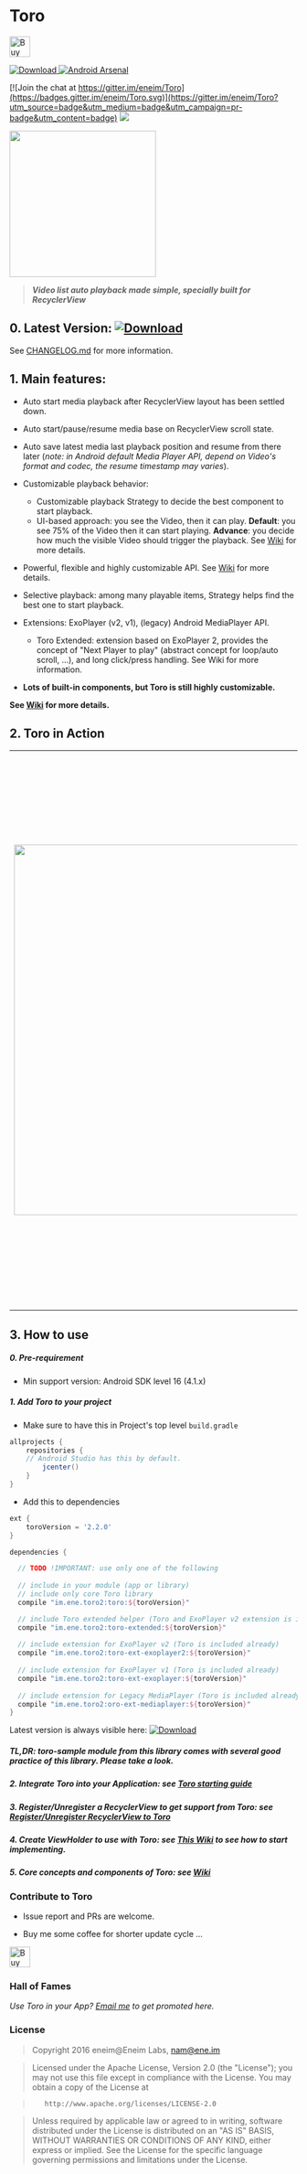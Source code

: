 # Toro 
<a href='https://ko-fi.com/A342OWW' target='_blank'><img height='36' style='border:0px;height:36px;' src='https://az743702.vo.msecnd.net/cdn/kofi2.png?v=0' border='0' alt='Buy Me a Coffee at ko-fi.com' /></a>

[ ![Download](https://api.bintray.com/packages/eneim/Toro/toro/images/download.svg) ](https://bintray.com/eneim/Toro/toro/_latestVersion)
[![Android Arsenal](https://img.shields.io/badge/Android%20Arsenal-Toro-green.svg?style=true)](https://android-arsenal.com/details/1/3106)

[![Join the chat at https://gitter.im/eneim/Toro](https://badges.gitter.im/eneim/Toro.svg)](https://gitter.im/eneim/Toro?utm_source=badge&utm_medium=badge&utm_campaign=pr-badge&utm_content=badge) <a href="http://www.methodscount.com/?lib=im.ene.toro2%3Atoro%3A2.1.0"><img src="https://img.shields.io/badge/Methods and size-core: 250 | deps: 9441 | 28 KB-e91e63.svg"/></a>


<a href="https://www.iconfinder.com/icons/1105270/brand_connect_shape_square_icon#size=512"><img src="/art/web_hi_res_512.png" width="256"></a>



> ***Video list auto playback made simple, specially built for RecyclerView***

## 0. Latest Version:  [ ![Download](https://api.bintray.com/packages/eneim/Toro/toro/images/download.svg) ](https://bintray.com/eneim/Toro/toro/_latestVersion)

See [CHANGELOG.md](CHANGELOG.md) for more information.

## 1. Main features:

- Auto start media playback after RecyclerView layout has been settled down.
- Auto start/pause/resume media base on RecyclerView scroll state.
- Auto save latest media last playback position and resume from there later (*note: in Android default Media Player API, depend on Video's format and codec, the resume timestamp may varies*).
- Customizable playback behavior:
  - Customizable playback Strategy to decide the best component to start playback.
  - UI-based approach: you see the Video, then it can play. **Default**: you see 75% of the Video then it can start playing. **Advance**: you decide how much the visible Video should trigger the playback. See [Wiki](https://github.com/eneim/Toro/wiki) for more details.
  
- Powerful, flexible and highly customizable API. See [Wiki](https://github.com/eneim/Toro/wiki) for more details.

- Selective playback: among many playable items, Strategy helps find the best one to start playback.

- Extensions: ExoPlayer (v2, v1), (legacy) Android MediaPlayer API.

  - Toro Extended: extension based on ExoPlayer 2, provides the concept of "Next Player to play" (abstract concept for loop/auto scroll, ...), and long click/press handling. See Wiki for more information.

- **Lots of built-in components, but Toro is still highly customizable.**

**See [Wiki](https://github.com/eneim/Toro/wiki) for more details.**

## 2. Toro in Action

| | |
|---|------|
| <img src="/art/sample_6.gif" width="648"> | <img src="/art/sample_1.gif" width="162"> <img src="/art/sample_2.gif" width="162"> <img src="/art/sample_3.gif" width="162"> <img src="/art/sample_4.gif" width="162"> <img src="/art/sample_5.gif" width="162"> <img src="/art/sample_7.gif" width="162"> |

## 3. How to use

##### 0. Pre-requirement

- Min support version: Android SDK level 16 (4.1.x)

##### 1. Add Toro to your project

- Make sure to have this in Project's top level ```build.gradle```

```groovy
allprojects {
	repositories {
    // Android Studio has this by default.
		jcenter()
	}
}
```

- Add this to dependencies

```groovy
ext {
	toroVersion = '2.2.0'
}

dependencies {

  // TODO !IMPORTANT: use only one of the following
  
  // include in your module (app or library)
  // include only core Toro library
  compile "im.ene.toro2:toro:${toroVersion}"

  // include Toro extended helper (Toro and ExoPlayer v2 extension is included already)
  compile "im.ene.toro2:toro-extended:${toroVersion}"
  
  // include extension for ExoPlayer v2 (Toro is included already)
  compile "im.ene.toro2:toro-ext-exoplayer2:${toroVersion}"
  
  // include extension for ExoPlayer v1 (Toro is included already)
  compile "im.ene.toro2:toro-ext-exoplayer:${toroVersion}"
  
  // include extension for Legacy MediaPlayer (Toro is included already)
  compile "im.ene.toro2:oro-ext-mediaplayer:${toroVersion}"
}
```

Latest version is always visible here: [![Download](https://api.bintray.com/packages/eneim/Toro/toro/images/download.svg) ](https://bintray.com/eneim/Toro/toro/_latestVersion)

##### **TL,DR**: **toro-sample** module from this library comes with several good practice of this library. Please take a look.

##### 2. Integrate **Toro** into your Application: see [Toro starting guide](https://github.com/eneim/Toro/wiki/0.-Toro-starting-guide)

##### 3. Register/Unregister a RecyclerView to get support from **Toro**: see [Register/Unregister RecyclerView to Toro](https://github.com/eneim/Toro/wiki/0.-Toro-starting-guide#registerunregister-recyclerview-to-toro)

##### 4. Create ViewHolder to use with **Toro**: see [This Wiki](https://github.com/eneim/Toro/wiki/1.-Toro-in-Practice---A-Beginner-Guide) to see how to start implementing.

##### 5. Core concepts and components of **Toro**: see [Wiki](https://github.com/eneim/Toro/wiki)

### Contribute to Toro

- Issue report and PRs are welcome.

- Buy me some coffee for shorter update cycle ...

<a href='https://ko-fi.com/A342OWW' target='_blank'><img height='36' style='border:0px;height:36px;' src='https://az743702.vo.msecnd.net/cdn/kofi2.png?v=0' border='0' alt='Buy Me a Coffee at ko-fi.com' /></a>

### Hall of Fames

*Use Toro in your App? <a href="mailto:nam@ene.im?subject=Hi Nam">Email me</a> to get promoted here.*

### License

> Copyright 2016 eneim@Eneim Labs, nam@ene.im

> Licensed under the Apache License, Version 2.0 (the "License");
> you may not use this file except in compliance with the License.
> You may obtain a copy of the License at

>        http://www.apache.org/licenses/LICENSE-2.0

> Unless required by applicable law or agreed to in writing, software
> distributed under the License is distributed on an "AS IS" BASIS,
> WITHOUT WARRANTIES OR CONDITIONS OF ANY KIND, either express or implied.
> See the License for the specific language governing permissions and
> limitations under the License.
